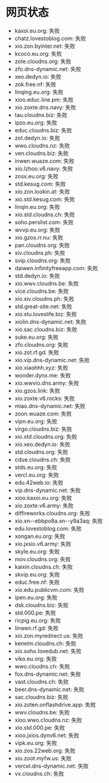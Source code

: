 # 网页状态
- kaxoi.eu.org: 失败
- chatz.lovestoblog.com: 失败
- xio.zon.byinter.net: 失败
- kcoco.eu.org: 失败
- zote.cloudns.org: 失败
- zfo.dns-dynamic.net: 失败
- xeo.dedyn.io: 失败
- zok.free.nf: 失败
- linqing.eu.org: 失败
- xioo.educ.line.pm: 失败
- xio.zoxte.dns.navy: 失败
- tau.cloudns.biz: 失败
- ipzo.eu.org: 失败
- educ.cloudns.biz: 失败
- zot.dedyn.io: 失败
- wwo.cloudns.nz: 失败
- ven.cloudns.biz: 失败
- inwen.wuaze.com: 失败
- xio.lzhoo.v6.navy: 失败
- zosx.eu.org: 失败
- std.kesug.com: 失败
- xio.zon.lookin.at: 失败
- xio.std.kesug.com: 失败
- linqin.eu.org: 失败
- xio.std.cloudns.ch: 失败
- soho.perslist.com: 失败
- wvvp.eu.org: 失败
- xio.gzos.rr.nu: 失败
- pan.cloudns.org: 失败
- siv.cloudns.ph: 失败
- svip.cloudns.org: 失败
- daiwen.infinityfreeapp.com: 失败
- std.dedyn.io: 失败
- xio.wwv.cloudns.be: 失败
- vice.cloudns.be: 失败
- xio.siv.cloudns.ph: 失败
- std.great-site.net: 失败
- xio.stu.loveslife.biz: 失败
- xiolin.dns-dynamic.net: 失败
- xio.sac.cloudns.biz: 失败
- suke.eu.org: 失败
- zfo.cloudns.org: 失败
- xio.zot.rf.gd: 失败
- xio.vip.dns-dynamic.net: 失败
- xio.xiaohhh.xyz: 失败
- wonder.dynx.me: 失败
- xio.wwvio.dns.army: 失败
- xio.gzos.link: 失败
- xio.zoxte.v6.rocks: 失败
- miao.dns-dynamic.net: 失败
- zoon.wuaze.com: 失败
- vipn.eu.org: 失败
- virgo.cloudns.biz: 失败
- xio.std.cloudns.org: 失败
- xio.xeo.dedyn.io: 失败
- std.cloudns.org: 失败
- cdue.cloudns.ch: 失败
- stds.eu.org: 失败
- vercl.eu.org: 失败
- edu.42web.io: 失败
- vip.dns-dynamic.net: 失败
- xioo.kaxoi.eu.org: 失败
- xio.zoxte.v6.army: 失败
- diffireworks.cloudns.org: 失败
- xio.xn--ebbpo8a.xn--y9a3aq: 失败
- edu.lovestoblog.com: 失败
- xongan.eu.org: 失败
- xio.jxsio.v6.army: 失败
- skyle.eu.org: 失败
- mov.cloudns.org: 失败
- kaixin.cloudns.ch: 失败
- skvip.eu.org: 失败
- educ.free.nf: 失败
- xio.edu.publicvm.com: 失败
- ipen.eu.org: 失败
- dsk.cloudns.biz: 失败
- std.000.pe: 失败
- ricpig.eu.org: 失败
- linwen.rf.gd: 失败
- xio.zon.myredirect.us: 失败
- kenelm.cloudns.ch: 失败
- xio.soho.lovedub.net: 失败
- viko.eu.org: 失败
- wwo.cloudns.ch: 失败
- fox.dns-dynamic.net: 失败
- vast.cloudns.ch: 失败
- beer.dns-dynamic.net: 失败
- sac.cloudns.biz: 失败
- xio.zoten.onflashdrive.app: 失败
- wwv.cloudns.be: 失败
- xioo.wwo.cloudns.nz: 失败
- xio.std.000.pe: 失败
- xioo.jxios.dynv6.net: 失败
- vipk.eu.org: 失败
- xio.zos.22web.org: 失败
- xio.zoot.myfw.us: 失败
- vercel.dns-dynamic.net: 失败
- vx.cloudns.ch: 失败

